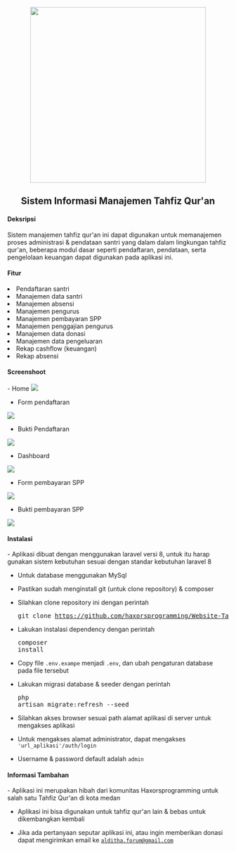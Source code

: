 <p align="center">
<a href="https://laravel.com" target="_blank">
<img src="https://s3.jagoanstorage.com/aditia-storage/asset/logo/logo.png" width="400">
</a>
</p>
<div style="text-align: center;">

## Sistem Informasi Manajemen Tahfiz Qur'an


</div>

<h4>Deksripsi</h4>
Sistem manajemen tahfiz qur'an ini dapat digunakan untuk memanajemen proses administrasi & pendataan santri 
yang dalam dalam lingkungan tahfiz qur'an, beberapa modul dasar seperti pendaftaran, pendataan, serta pengelolaan keuangan dapat digunakan pada aplikasi ini.

<h4>Fitur</h4>
<li> Pendaftaran santri</li>
<li> Manajemen data santri</li>
<li> Manajemen absensi</li>
<li> Manajemen pengurus</li>
<li> Manajemen pembayaran SPP</li>
<li> Manajemen penggajian pengurus</li>
<li> Manajemen data donasi</li>
<li> Manajemen data pengeluaran</li>
<li> Rekap cashflow (keuangan)</li>
<li> Rekap absensi</li>


<h4>Screenshoot</h4>
- Home
<img src="https://s3.jagoanstorage.com/aditia-storage/asset/ss_program/alhaziqtahfizquran/alhaziq_home.png">

- Form pendaftaran
<img src="https://s3.jagoanstorage.com/aditia-storage/asset/ss_program/alhaziqtahfizquran/alhaziq_form_pendaftaran.png">

- Bukti Pendaftaran
<img src="https://s3.jagoanstorage.com/aditia-storage/asset/ss_program/alhaziqtahfizquran/alhaziq_bukti_pendaftaran.png">

- Dashboard 
<img src="https://s3.jagoanstorage.com/aditia-storage/asset/ss_program/alhaziqtahfizquran/alhaziq_dashboard.png">

- Form pembayaran SPP 
<img src="https://s3.jagoanstorage.com/aditia-storage/asset/ss_program/alhaziqtahfizquran/alhaziq_pembayaran_spp.png">

- Bukti pembayaran SPP
<img src="https://s3.jagoanstorage.com/aditia-storage/asset/ss_program/alhaziqtahfizquran/alhaziq_bukti_pembayaran_spp.png">

<h4>Instalasi</h4>
- Aplikasi dibuat dengan menggunakan laravel versi 8, untuk itu harap gunakan sistem kebutuhan sesuai dengan standar kebutuhan laravel 8

- Untuk database menggunakan MySql

- Pastikan sudah menginstall git (untuk clone repository) & composer

- Silahkan clone repository ini dengan perintah <pre>git clone https://github.com/haxorsprogramming/Website-Tahfiz-Al-Hafiz </pre>

- Lakukan instalasi dependency dengan perintah <pre>composer install</pre>

- Copy file <code>.env.exampe</code> menjadi <code>.env</code>, dan ubah pengaturan database pada file tersebut

- Lakukan migrasi database & seeder dengan perintah <pre>php artisan migrate:refresh --seed</pre>

- Silahkan akses browser sesuai path alamat aplikasi di server untuk mengakses aplikasi

- Untuk mengakses alamat administrator, dapat mengakses <code>'url_aplikasi'/auth/login</code>

- Username & password default adalah <code>admin</code>

<h4>Informasi Tambahan</h4>
- Aplikasi ini merupakan hibah dari komunitas Haxorsprogramming untuk salah satu Tahfiz Qur'an di kota medan

- Aplikasi ini bisa digunakan untuk tahfiz qur'an lain & bebas untuk dikembangkan kembali

- Jika ada pertanyaan seputar aplikasi ini, atau ingin memberikan donasi dapat mengirimkan email ke <code>alditha.forum@gmail.com</code>

